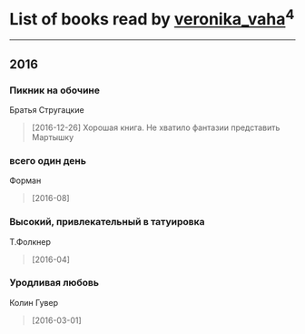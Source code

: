 # List of books read by [veronika_vaha](http://vk.com/id87639392)<sup>4</sup>
---

## 2016

### Пикник на обочине
Братья Стругацкие
> [2016-12-26] Хорошая книга. Не хватило фантазии представить Мартышку


### всего один день
Форман
> [2016-08] 


### Высокий, привлекательный в татуировка
Т.Фолкнер
> [2016-04] 


### Уродливая любовь
Колин Гувер
> [2016-03-01] 



